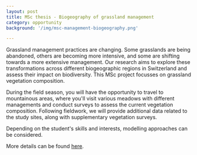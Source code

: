 ```yaml
---
layout: post
title: MSc thesis - Biogeography of grassland management
category: opportunity
background: '/img/msc-management-biogeography.png'

---
```


Grassland management practices are changing. Some grasslands are being abandoned, others are becoming more intensive, and some are shifting towards a more extensive
management. Our research aims to explore these transformations across different biogeographic regions in Switzerland and assess their impact on biodiversity.
This MSc project focusses on grassland vegetation composition. 

During the field season, you will have the opportunity to travel to mountainous areas, where you'll visit various meadows with different managements and conduct surveys to assess the current vegetation composition. Following fieldwork, we will provide additional data related to the study sites, along with supplementary vegetation surveys. 

Depending on the student's skills and interests, modelling approaches can be considered.

More details can be found <a href="https://marco-barandun.gihub.io/docs/msc-management-biogeography-f.pdf">here</a>.

